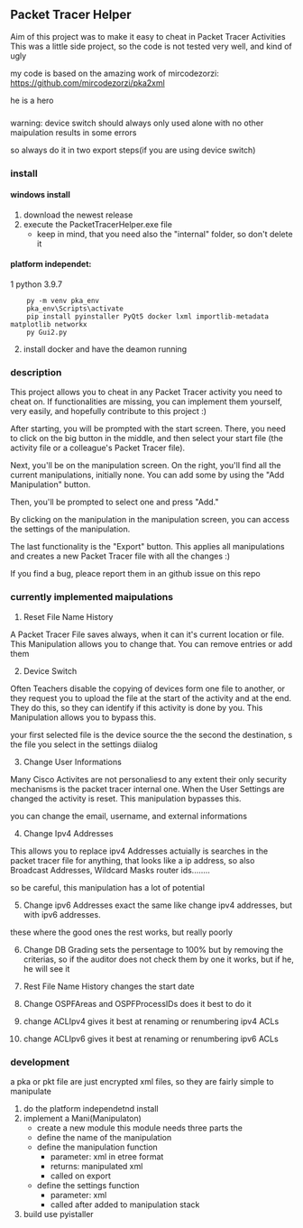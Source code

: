 ## Packet Tracer Helper

Aim of this project was to make it easy to cheat in Packet Tracer Activities
This was a little side project, so the code is not tested very well, and kind of ugly

my code is based on the amazing work of mircodezorzi:
https://github.com/mircodezorzi/pka2xml

he is a hero

###
warning: device switch should always only used alone with no other maipulation results in some errors

so always do it in two export steps(if you are using device switch)

### install 

#### windows install
1. download the newest release
2. execute the PacketTracerHelper.exe file
    - keep in mind, that you need also the "internal" folder, so don't delete it

#### platform independet:
1 python 3.9.7 
``` shell
    py -m venv pka_env
    pka_env\Scripts\activate
    pip install pyinstaller PyQt5 docker lxml importlib-metadata matplotlib networkx
    py Gui2.py
```
2. install docker and have the deamon running

### description

This project allows you to cheat in any Packet Tracer activity you need to cheat on. If functionalities are missing, you can implement them yourself, very easily, and hopefully contribute to this project :)

After starting, you will be prompted with the start screen. There, you need to click on the big button in the middle, and then select your start file (the activity file or a colleague's Packet Tracer file).

Next, you'll be on the manipulation screen. On the right, you'll find all the current manipulations, initially none. You can add some by using the "Add Manipulation" button.

Then, you'll be prompted to select one and press "Add."

By clicking on the manipulation in the manipulation screen, you can access the settings of the manipulation.

The last functionality is the "Export" button. This applies all manipulations and creates a new Packet Tracer file with all the changes :)

If you find a bug, pleace report them in an github issue on this repo

### currently implemented maipulations
1.  Reset File Name History

A Packet Tracer File saves always, when it can it's current location or file. This Manipulation allows you to change that. You can remove entries or add them

2. Device Switch

Often Teachers disable the copying of devices form one file to another, or they request you to upload the file at the start of the activity and at the end. They do this, so they can identify if this activity is done by you. This Manipulation allows you to bypass this.

your first selected file is the device source the the second the destination, s the file you select in the settings diialog

3. Change User Informations

Many Cisco Activites are not personaliesd to any extent their only security mechanisms is the packet tracer internal one. When the User Settings are changed the activity is reset. This manipulation bypasses this.

you can change the email, username, and external informations

4. Change Ipv4 Addresses

This allows you to replace ipv4 Addresses actuially is searches in the packet tracer file for anything, that looks like a ip address, so also Broadcast Addresses, Wildcard Masks router ids........

so be careful, this manipulation has a lot of potential

5. Change ipv6 Addresses exact the same like change ipv4 addresses, but with ipv6 addresses. 

these where the good ones the rest works, but really poorly

6. Change DB Grading
sets the persentage to 100% but by removing the criterias, so if the auditor does not check them by one it works, but if he, he will see it

7. Rest File Name History
changes the start date

8. Change OSPFAreas and OSPFProcessIDs
does it best to do it

9. change ACLIpv4
gives it best at renaming or renumbering ipv4 ACLs


10. change ACLIpv6
gives it best at renaming or renumbering ipv6 ACLs

### development

a pka or pkt file are just encrypted xml files, so they are fairly simple to manipulate

1. do the platform independetnd install 
2. implement a Mani(Manipulaton)
    - create a new module this module needs three parts the 
    - define the name of the manipulation
    - define the manipulation function
        - parameter: xml in etree format    
        - returns: manipulated xml
        - called on export
    - define the settings function
        - parameter: xml
        - called after added to manipulation stack
3. build use pyistaller

